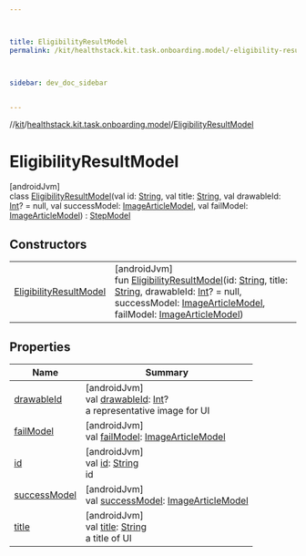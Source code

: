 ```yaml
---



title: EligibilityResultModel
permalink: /kit/healthstack.kit.task.onboarding.model/-eligibility-result-model/index.html



sidebar: dev_doc_sidebar


---
```




//[kit](/kit.html)/[healthstack.kit.task.onboarding.model](../index.html)/[EligibilityResultModel](index.html)



# EligibilityResultModel



[androidJvm]\
class [EligibilityResultModel](index.html)(val id: [String](https://kotlinlang.org/api/latest/jvm/stdlib/kotlin/-string/index.html), val title: [String](https://kotlinlang.org/api/latest/jvm/stdlib/kotlin/-string/index.html), val drawableId: [Int](https://kotlinlang.org/api/latest/jvm/stdlib/kotlin/-int/index.html)? = null, val successModel: [ImageArticleModel](../../healthstack.kit.task.base/-image-article-model/index.html), val failModel: [ImageArticleModel](../../healthstack.kit.task.base/-image-article-model/index.html)) : [StepModel](../../healthstack.kit.task.base/-step-model/index.html)



## Constructors


| | |
|---|---|
| [EligibilityResultModel](-eligibility-result-model.html) | [androidJvm]<br>fun [EligibilityResultModel](-eligibility-result-model.html)(id: [String](https://kotlinlang.org/api/latest/jvm/stdlib/kotlin/-string/index.html), title: [String](https://kotlinlang.org/api/latest/jvm/stdlib/kotlin/-string/index.html), drawableId: [Int](https://kotlinlang.org/api/latest/jvm/stdlib/kotlin/-int/index.html)? = null, successModel: [ImageArticleModel](../../healthstack.kit.task.base/-image-article-model/index.html), failModel: [ImageArticleModel](../../healthstack.kit.task.base/-image-article-model/index.html)) |


## Properties


| Name | Summary |
|---|---|
| [drawableId](../../healthstack.kit.task.base/-step-model/drawable-id.html) | [androidJvm]<br>val [drawableId](../../healthstack.kit.task.base/-step-model/drawable-id.html): [Int](https://kotlinlang.org/api/latest/jvm/stdlib/kotlin/-int/index.html)?<br>a representative image for UI |
| [failModel](fail-model.html) | [androidJvm]<br>val [failModel](fail-model.html): [ImageArticleModel](../../healthstack.kit.task.base/-image-article-model/index.html) |
| [id](../../healthstack.kit.task.base/-step-model/id.html) | [androidJvm]<br>val [id](../../healthstack.kit.task.base/-step-model/id.html): [String](https://kotlinlang.org/api/latest/jvm/stdlib/kotlin/-string/index.html)<br>id |
| [successModel](success-model.html) | [androidJvm]<br>val [successModel](success-model.html): [ImageArticleModel](../../healthstack.kit.task.base/-image-article-model/index.html) |
| [title](../../healthstack.kit.task.base/-step-model/title.html) | [androidJvm]<br>val [title](../../healthstack.kit.task.base/-step-model/title.html): [String](https://kotlinlang.org/api/latest/jvm/stdlib/kotlin/-string/index.html)<br>a title of UI |



